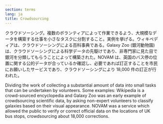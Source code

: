 ```yaml
---
section: terms
lang: ja
title: Crowdsourcing
---
```


クラウドソーシング。複数のボランティアによって作業できるよう、大規模なデータを構築する仕事を小さなタスクに分割すること。実例を挙げる。ウィキペディアは、クラウドソーシングによる百科事典である。Galaxy Zoo (銀河動物園) は、クラウドソーシングによる科学データの先駆けであり、非専門家に見た目で銀河を分類してもらうことによって構築された。NOVAM は、英国のバス停の位置に関する公的データが合っているか確認し、必要であれば訂正することを市民にお願いしたサービスであり、クラウドソーシングにより 18,000 件の訂正が行われた。

Dividing the work of collecting a substantial amount of data into small tasks that can be undertaken by volunteers. Some examples: Wikipedia is a crowd-sourced encyclopedia and Galaxy Zoo was an early example of crowdsourcing scientific data, by asking non-expert volunteers to classify galaxies based on their visual appearance. NOVAM was a service which allowed the public to verify or correct official data on the locations of UK bus stops, crowdsourcing about 18,000 corrections.
